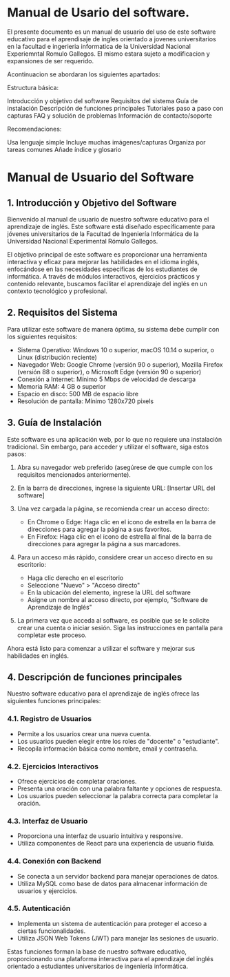 # Manual de Usario del software.

El presente documento es un manual de usuario del uso de este software educativo para el aprendisaje de ingles orientado a jovenes universitarios en la facultad e ingerieria informatica de la Universidad Nacional Experiemntal Romulo Gallegos. El mismo estara sujeto a modificacion y expansiones de ser requerido.

Acontinuacion se abordaran los siguientes apartados:

Estructura básica:

Introducción y objetivo del software
Requisitos del sistema
Guía de instalación
Descripción de funciones principales
Tutoriales paso a paso con capturas
FAQ y solución de problemas
Información de contacto/soporte

Recomendaciones:

Usa lenguaje simple
Incluye muchas imágenes/capturas
Organiza por tareas comunes
Añade índice y glosario

# Manual de Usuario del Software

## 1. Introducción y Objetivo del Software

Bienvenido al manual de usuario de nuestro software educativo para el aprendizaje de inglés. Este software está diseñado específicamente para jóvenes universitarios de la Facultad de Ingeniería Informática de la Universidad Nacional Experimental Rómulo Gallegos.

El objetivo principal de este software es proporcionar una herramienta interactiva y eficaz para mejorar las habilidades en el idioma inglés, enfocándose en las necesidades específicas de los estudiantes de informática. A través de módulos interactivos, ejercicios prácticos y contenido relevante, buscamos facilitar el aprendizaje del inglés en un contexto tecnológico y profesional.

## 2. Requisitos del Sistema

Para utilizar este software de manera óptima, su sistema debe cumplir con los siguientes requisitos:

- Sistema Operativo: Windows 10 o superior, macOS 10.14 o superior, o Linux (distribución reciente)
- Navegador Web: Google Chrome (versión 90 o superior), Mozilla Firefox (versión 88 o superior), o Microsoft Edge (versión 90 o superior)
- Conexión a Internet: Mínimo 5 Mbps de velocidad de descarga
- Memoria RAM: 4 GB o superior
- Espacio en disco: 500 MB de espacio libre
- Resolución de pantalla: Mínimo 1280x720 pixels

## 3. Guía de Instalación

Este software es una aplicación web, por lo que no requiere una instalación tradicional. Sin embargo, para acceder y utilizar el software, siga estos pasos:

1. Abra su navegador web preferido (asegúrese de que cumple con los requisitos mencionados anteriormente).

2. En la barra de direcciones, ingrese la siguiente URL: [Insertar URL del software]

3. Una vez cargada la página, se recomienda crear un acceso directo:

   - En Chrome o Edge: Haga clic en el icono de estrella en la barra de direcciones para agregar la página a sus favoritos.
   - En Firefox: Haga clic en el icono de estrella al final de la barra de direcciones para agregar la página a sus marcadores.

4. Para un acceso más rápido, considere crear un acceso directo en su escritorio:

   - Haga clic derecho en el escritorio
   - Seleccione "Nuevo" > "Acceso directo"
   - En la ubicación del elemento, ingrese la URL del software
   - Asigne un nombre al acceso directo, por ejemplo, "Software de Aprendizaje de Inglés"

5. La primera vez que acceda al software, es posible que se le solicite crear una cuenta o iniciar sesión. Siga las instrucciones en pantalla para completar este proceso.

Ahora está listo para comenzar a utilizar el software y mejorar sus habilidades en inglés.

## 4. Descripción de funciones principales

Nuestro software educativo para el aprendizaje de inglés ofrece las siguientes funciones principales:

### 4.1. Registro de Usuarios

- Permite a los usuarios crear una nueva cuenta.
- Los usuarios pueden elegir entre los roles de "docente" o "estudiante".
- Recopila información básica como nombre, email y contraseña.

### 4.2. Ejercicios Interactivos

- Ofrece ejercicios de completar oraciones.
- Presenta una oración con una palabra faltante y opciones de respuesta.
- Los usuarios pueden seleccionar la palabra correcta para completar la oración.

### 4.3. Interfaz de Usuario

- Proporciona una interfaz de usuario intuitiva y responsive.
- Utiliza componentes de React para una experiencia de usuario fluida.

### 4.4. Conexión con Backend

- Se conecta a un servidor backend para manejar operaciones de datos.
- Utiliza MySQL como base de datos para almacenar información de usuarios y ejercicios.

### 4.5. Autenticación

- Implementa un sistema de autenticación para proteger el acceso a ciertas funcionalidades.
- Utiliza JSON Web Tokens (JWT) para manejar las sesiones de usuario.

Estas funciones forman la base de nuestro software educativo, proporcionando una plataforma interactiva para el aprendizaje del inglés orientado a estudiantes universitarios de ingeniería informática.
